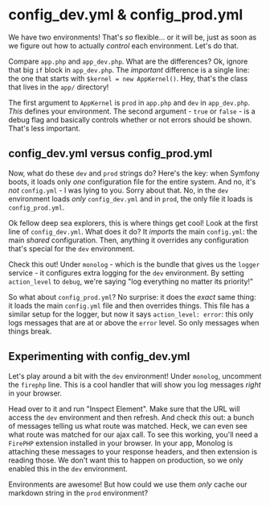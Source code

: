 # config_dev.yml & config_prod.yml

We have two environments! That's *so* flexible... or it will be, just as soon as
we figure out how to actually *control* each environment. Let's do that.

Compare `app.php` and `app_dev.php`. What are the differences? Ok, ignore that big
`if` block in `app_dev.php`. The *important* difference is a single line: the one
that starts with `$kernel = new AppKernel()`. Hey, that's the class that lives in
the `app/` directory!

The first argument to `AppKernel` is `prod` in `app.php` and `dev` in `app_dev.php`.
*This* defines your environment. The second argument - `true` or `false` - is a debug
flag and basically controls whether or not errors should be shown. That's less important.

## config_dev.yml versus config_prod.yml

Now, what do these `dev` and `prod` strings do? Here's the key: when Symfony boots,
it loads only *one* configuration file for the entire system. And no, it's *not*
`config.yml` - I was lying to you. Sorry about that. No, in the `dev` environment
loads *only* `config_dev.yml` and in `prod`, the only file it loads is `config_prod.yml`.

Ok fellow deep sea explorers, this is where things get cool! Look at the first line
of `config_dev.yml`. What does it do? It *imports* the main `config.yml`: the main
*shared* configuration. Then, anything it overrides any configuration that's special
for the `dev` environment.

Check this out! Under `monolog` - which is the bundle that gives us the `logger`
service - it configures extra logging for the `dev` environment. By setting
`action_level` to `debug`, we're saying "log everything no matter its priority!"

So what about `config_prod.yml`? No surprise: it does the *exact* same thing: it
loads the main `config.yml` file and then overrides things. This file has a similar
setup for the logger, but now it says `action_level: error`: this only logs messages
that are at or above the `error` level. So only messages when things break.

## Experimenting with config_dev.yml

Let's play around a bit with the `dev` environment! Under `monolog`, uncomment the
`firephp` line. This is a cool handler that will show you log messages *right* in
your browser.

Head over to it and run "Inspect Element". Make sure that the URL will access the
`dev` environment and then refresh. And check *this* out: a bunch of messages
telling us what route was matched. Heck, we can even see what route was matched for
our ajax call. To see this working, you'll need a `FirePHP` extension installed in
your browser. In your app, Monolog is attaching these messages to your response headers,
and then extension is reading those. We don't want this to happen on production,
so we only enabled this in the `dev` environment. 

Environments are awesome! But how could we use them *only* cache our markdown string
in the `prod` environment?
